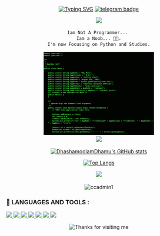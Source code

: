 <div align="center">

[![Typing SVG](https://readme-typing-svg.herokuapp.com/?lines=𝐇𝐞𝐥𝐥𝐨+𝐭𝐡𝐞𝐫𝐞+𝐟𝐞𝐥𝐥𝐨𝐰+<𝚍𝚎𝚟𝚎𝚕𝚘𝚙𝚎𝚛𝚜/>!)](https://git.io/typing-svg)
[![telegram badge](https://img.shields.io/badge/I'mDhamu-30302f?style=flat&logo=telegram)](https://t.me/Dhashamoolam_dhamu)

[<p align="center">
<img src="https://telegra.ph/file/8abe16616c3c1e853b700.png">](https://telegram.dog/DhashamoolamDhamu)


```
Iam Not A Programmer... 
Iam a Noob... 🤕🤕.
I'm now Focusing on Python and Studies.
```
  <div align="center" width="50">

<img src="https://github.com/ccadmin1/ccadmin1/blob/main/java-hacking-gif.gif" alt="Welcome!" width="300"/>

</div>
  
  <img src="https://badgen.net/badge/Python/✔/blue?icon=terminal&labelColor=EE0823">

[![DhashamoolamDhamu's GitHub stats](https://github-readme-stats.vercel.app/api?username=ccadmin1&theme=chartreuse-dark)](https://github.com/ccadmin1/github-readme-stats)

[![Top Langs](https://github-readme-stats.vercel.app/api/top-langs/?username=ccadmin1&layout=compact)](https://github.com/ccadmin1/github-readme-stats)

![](https://komarev.com/ghpvc/?username=ccadmin1&color=blueviolet&style=flat) 

<p><img align="center" src="https://github-readme-streak-stats.herokuapp.com/?user=ccadmin1&" alt="ccadmin1" /></p>


<h3 align="left">🔨 LANGUAGES AND TOOLS :</h3>
<p align="left">
    <a href="https://www.python.org" target="_blank">
        <img
            src="https://img.shields.io/badge/Python-black?&style=for-the-badge&logo=python"
        />
    </a>
    <a href="https://html.spec.whatwg.org/" target="_blank">
        <img
            src="https://img.shields.io/badge/HTML-black?&style=for-the-badge&logo=html5"
        />
    </a>
    <a href="https://heroku.com/" target="_blank">
        <img
            src="https://img.shields.io/badge/Heroku-black?&style=for-the-badge&logo=git&logoColor=red"
        />
    </a>
    <a href="https://github.com/" target="_blank">
        <img
            src="https://img.shields.io/badge/GitHub-black?&style=for-the-badge&logo=github"
        />
    </a>
    <a href="https://mongodb.com/" target="_blank">
        <img
            src="https://img.shields.io/badge/MongoDB-black?&style=for-the-badge&logo=mongodb"
        />
    </a>
    <a href="https://daringfireball.net/projects/markdown/" target="_blank">
        <img
            src="https://img.shields.io/badge/Markdown-black?&style=for-the-badge&logo=markdown"
        />
    </a>
    <a href="https://json.org" target="_blank">
        <img
            src="https://img.shields.io/badge/Json-black?&style=for-the-badge&logo=json"
        />
    </a>
</p>


<img height="120" alt="Thanks for visiting me" width="100%" src="https://raw.githubusercontent.com/BrunnerLivio/brunnerlivio/master/images/marquee.svg" />
